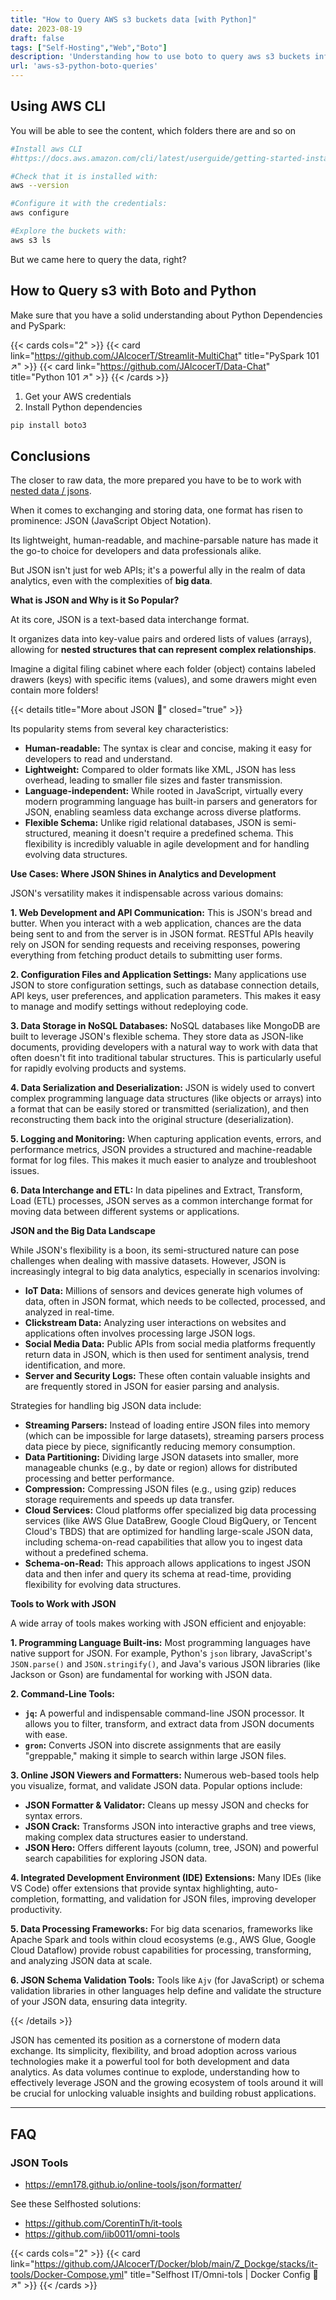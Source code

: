```yaml
---
title: "How to Query AWS s3 buckets data [with Python]"
date: 2023-08-19
draft: false
tags: ["Self-Hosting","Web","Boto"]
description: 'Understanding how to use boto to query aws s3 buckets information. Be ready for JSON.'
url: 'aws-s3-python-boto-queries'
---
```


## Using AWS CLI

You will be able to see the content, which folders there are and so on

```sh
#Install aws CLI 
#https://docs.aws.amazon.com/cli/latest/userguide/getting-started-install.html

#Check that it is installed with:
aws --version

#Configure it with the credentials:
aws configure

#Explore the buckets with: 
aws s3 ls
```

But we came here to query the data, right?

## How to Query s3 with Boto and Python

Make sure that you have a solid understanding about Python Dependencies and PySpark:

{{< cards cols="2" >}}
  {{< card link="https://github.com/JAlcocerT/Streamlit-MultiChat" title="PySpark 101 ↗" >}}
  {{< card link="https://github.com/JAlcocerT/Data-Chat" title="Python 101 ↗" >}}
{{< /cards >}}


1. Get your AWS credentials
2. Install Python dependencies


```sh
pip install boto3
```

## Conclusions

The closer to raw data, the more prepared you have to be to work with [nested data / jsons](#json-tools).

When it comes to exchanging and storing data, one format has risen to prominence: JSON (JavaScript Object Notation).

Its lightweight, human-readable, and machine-parsable nature has made it the go-to choice for developers and data professionals alike.

But JSON isn't just for web APIs; it's a powerful ally in the realm of data analytics, even with the complexities of **big data**.

**What is JSON and Why is it So Popular?**

At its core, JSON is a text-based data interchange format. 

It organizes data into key-value pairs and ordered lists of values (arrays), allowing for **nested structures that can represent complex relationships**. 

Imagine a digital filing cabinet where each folder (object) contains labeled drawers (keys) with specific items (values), and some drawers might even contain more folders!


{{< details title="More about JSON 📌" closed="true" >}}

Its popularity stems from several key characteristics:

* **Human-readable:** The syntax is clear and concise, making it easy for developers to read and understand.
* **Lightweight:** Compared to older formats like XML, JSON has less overhead, leading to smaller file sizes and faster transmission.
* **Language-independent:** While rooted in JavaScript, virtually every modern programming language has built-in parsers and generators for JSON, enabling seamless data exchange across diverse platforms.
* **Flexible Schema:** Unlike rigid relational databases, JSON is semi-structured, meaning it doesn't require a predefined schema. This flexibility is incredibly valuable in agile development and for handling evolving data structures.

**Use Cases: Where JSON Shines in Analytics and Development**

JSON's versatility makes it indispensable across various domains:

**1. Web Development and API Communication:**
This is JSON's bread and butter. When you interact with a web application, chances are the data being sent to and from the server is in JSON format. RESTful APIs heavily rely on JSON for sending requests and receiving responses, powering everything from fetching product details to submitting user forms.

**2. Configuration Files and Application Settings:**
Many applications use JSON to store configuration settings, such as database connection details, API keys, user preferences, and application parameters. This makes it easy to manage and modify settings without redeploying code.

**3. Data Storage in NoSQL Databases:**
NoSQL databases like MongoDB are built to leverage JSON's flexible schema. They store data as JSON-like documents, providing developers with a natural way to work with data that often doesn't fit into traditional tabular structures. This is particularly useful for rapidly evolving products and systems.

**4. Data Serialization and Deserialization:**
JSON is widely used to convert complex programming language data structures (like objects or arrays) into a format that can be easily stored or transmitted (serialization), and then reconstructing them back into the original structure (deserialization).

**5. Logging and Monitoring:**
When capturing application events, errors, and performance metrics, JSON provides a structured and machine-readable format for log files. This makes it much easier to analyze and troubleshoot issues.

**6. Data Interchange and ETL:**
In data pipelines and Extract, Transform, Load (ETL) processes, JSON serves as a common interchange format for moving data between different systems or applications.

**JSON and the Big Data Landscape**

While JSON's flexibility is a boon, its semi-structured nature can pose challenges when dealing with massive datasets. However, JSON is increasingly integral to big data analytics, especially in scenarios involving:

* **IoT Data:** Millions of sensors and devices generate high volumes of data, often in JSON format, which needs to be collected, processed, and analyzed in real-time.
* **Clickstream Data:** Analyzing user interactions on websites and applications often involves processing large JSON logs.
* **Social Media Data:** Public APIs from social media platforms frequently return data in JSON, which is then used for sentiment analysis, trend identification, and more.
* **Server and Security Logs:** These often contain valuable insights and are frequently stored in JSON for easier parsing and analysis.

Strategies for handling big JSON data include:

* **Streaming Parsers:** Instead of loading entire JSON files into memory (which can be impossible for large datasets), streaming parsers process data piece by piece, significantly reducing memory consumption.
* **Data Partitioning:** Dividing large JSON datasets into smaller, more manageable chunks (e.g., by date or region) allows for distributed processing and better performance.
* **Compression:** Compressing JSON files (e.g., using gzip) reduces storage requirements and speeds up data transfer.
* **Cloud Services:** Cloud platforms offer specialized big data processing services (like AWS Glue DataBrew, Google Cloud BigQuery, or Tencent Cloud's TBDS) that are optimized for handling large-scale JSON data, including schema-on-read capabilities that allow you to ingest data without a predefined schema.
* **Schema-on-Read:** This approach allows applications to ingest JSON data and then infer and query its schema at read-time, providing flexibility for evolving data structures.

**Tools to Work with JSON**

A wide array of tools makes working with JSON efficient and enjoyable:

**1. Programming Language Built-ins:**
Most programming languages have native support for JSON. For example, Python's `json` library, JavaScript's `JSON.parse()` and `JSON.stringify()`, and Java's various JSON libraries (like Jackson or Gson) are fundamental for working with JSON data.

**2. Command-Line Tools:**
* **`jq`:** A powerful and indispensable command-line JSON processor. It allows you to filter, transform, and extract data from JSON documents with ease.
* **`gron`:** Converts JSON into discrete assignments that are easily "greppable," making it simple to search within large JSON files.

**3. Online JSON Viewers and Formatters:**
Numerous web-based tools help you visualize, format, and validate JSON data. Popular options include:
* **JSON Formatter & Validator:** Cleans up messy JSON and checks for syntax errors.
* **JSON Crack:** Transforms JSON into interactive graphs and tree views, making complex data structures easier to understand.
* **JSON Hero:** Offers different layouts (column, tree, JSON) and powerful search capabilities for exploring JSON data.

**4. Integrated Development Environment (IDE) Extensions:**
Many IDEs (like VS Code) offer extensions that provide syntax highlighting, auto-completion, formatting, and validation for JSON files, improving developer productivity.

**5. Data Processing Frameworks:**
For big data scenarios, frameworks like Apache Spark and tools within cloud ecosystems (e.g., AWS Glue, Google Cloud Dataflow) provide robust capabilities for processing, transforming, and analyzing JSON data at scale.

**6. JSON Schema Validation Tools:**
Tools like `Ajv` (for JavaScript) or schema validation libraries in other languages help define and validate the structure of your JSON data, ensuring data integrity.


{{< /details >}}

JSON has cemented its position as a cornerstone of modern data exchange. Its simplicity, flexibility, and broad adoption across various technologies make it a powerful tool for both development and data analytics. As data volumes continue to explode, understanding how to effectively leverage JSON and the growing ecosystem of tools around it will be crucial for unlocking valuable insights and building robust applications.


---

## FAQ

### JSON Tools

* https://emn178.github.io/online-tools/json/formatter/

See these Selfhosted solutions:

* https://github.com/CorentinTh/it-tools
* https://github.com/iib0011/omni-tools


{{< cards cols="2" >}}
  {{< card link="https://github.com/JAlcocerT/Docker/blob/main/Z_Dockge/stacks/it-tools/Docker-Compose.yml" title="Selfhost IT/Omni-tols | Docker Config 🐋 ↗" >}}
{{< /cards >}}